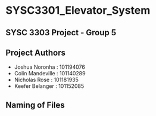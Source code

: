 # SYSC3301_Elevator_System

## SYSC 3303 Project - Group 5

## Project Authors

* Joshua Noronha : 101194076
* Colin Mandeville : 101140289
* Nicholas Rose : 101181935
* Keefer Belanger : 101152085

## Naming of Files

